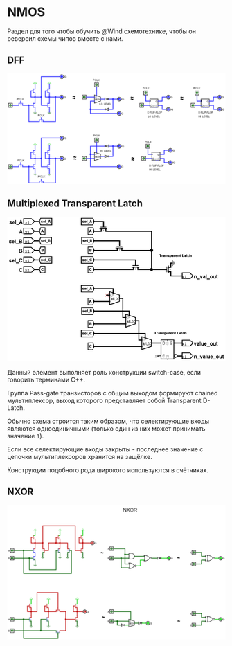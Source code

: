 # NMOS

Раздел для того чтобы обучить @Wind схемотехнике, чтобы он реверсил схемы чипов вместе с нами.

## DFF

![D Flip-Flop](/BreakingNESWiki/imgstore/nmos/DFF.png)

## Multiplexed Transparent Latch

![PlexedTranspLatch](/BreakingNESWiki/imgstore/nmos/PlexedTranspLatch.png)

Данный элемент выполняет роль конструкции switch-case, если говорить терминами C++.

Группа Pass-gate транзисторов с общим выходом формируют chained мультиплексор, выход которого представляет собой Transparent D-Latch.

Обычно схема строится таким образом, что селектирующие входы являются одноединичными (только один из них может принимать значение `1`).

Если все селектирующие входы закрыты - последнее значение с цепочки мультиплексоров хранится на защёлке.

Конструкции подобного рода широкого используются в счётчиках.

## NXOR

![NXOR](/BreakingNESWiki/imgstore/nmos/NXOR.png)
